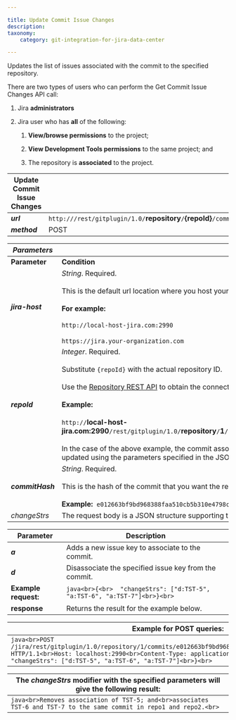 ```yaml
---

title: Update Commit Issue Changes
description:
taxonomy:
    category: git-integration-for-jira-data-center

---
```

Updates the list of issues associated with the commit to the specified repository.

There are two types of users who can perform the Get Commit Issue Changes API call:

1.  Jira **administrators**

2.  Jira user who has **all** of the following:

    1.  **View/browse permissions** to the project;

    2.  **View Development Tools permissions** to the same project; and

    3.  The repository is **associated** to the project.


| **Update Commit Issue Changes** |     |
| --- | --- |
| _**url**_ | `http://`**<jira-host>**`/rest/gitplugin/1.0/`**repository**`/`**{repoId}**`/commits/`**{commitHash}**`/issues` |
| _**method**_ | POST |


| _**Parameters**_ |     |
| --- | --- |
| **Parameter** | **Condition** |
| _**jira-host**_ | _String_. Required.<br><br>This is the default url location where you host your Jira.<br><br>**For example:**<br><br>`http://local-host-jira.com:2990`<br><br>`https://jira.your-organization.com` |
| _**repoId**_ | _Integer_. Required.<br><br>Substitute `{repoId}` with the actual repository ID.<br><br>Use the [Repository REST API](/git-integration-for-jira-self-managed/Repository-API) to obtain the connected repositories' IDs.<br><br>**Example:**<br><br>`http://`**local-host-jira.com:2990**`/rest/gitplugin/1.0/`**repository**`/`**1**`/commit/`**e012663bf9bd968388faa510cb5b310e4798c512**`/issues`<br><br>In the case of the above example, the commit association(s) of the specified commit hash and repository will be updated using the parameters specified in the JSON request body. See [changeStrs](#changeStrs) parameter. |
| _**commitHash**_ | _String_. Required.<br><br>This is the hash of the commit that you want the results from.<br><br>**Example:**  `e012663bf9bd968388faa510cb5b310e4798c512` |
| _changeStrs_ | The request body is a JSON structure supporting the following parameters: |


| **Parameter** | **Description** |
| --- | --- |
| _**a**_ | Adds a new issue key to associate to the commit. |
| _**d**_ | Disassociate the specified issue key from the commit. |
| **Example request:** | ```java<br>{<br>  "changeStrs": ["d:TST-5", "a:TST-6", "a:TST-7"]<br>}<br>``` 
| **response** | Returns the result for the example below. |

| **Example for POST queries:** |
| --- |
| ```java<br>POST /jira/rest/gitplugin/1.0/repository/1/commits/e012663bf9bd968388faa510cb5b310e4798c512/issues HTTP/1.1<br>Host: localhost:2990<br>Content-Type: application/json<br> <br>{<br>  "changeStrs": ["d:TST-5", "a:TST-6", "a:TST-7"]<br>}<br>``` |

| **The** _**changeStrs**_ **modifier with the specified parameters will give the following result:** |
| --- |
| ```java<br>Removes association of TST-5; and<br>associates TST-6 and TST-7 to the same commit in repo1 and repo2.<br>``` |

